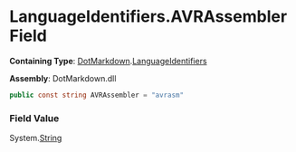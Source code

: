 # LanguageIdentifiers\.AVRAssembler Field

**Containing Type**: [DotMarkdown](../../README.md)\.[LanguageIdentifiers](../README.md)

**Assembly**: DotMarkdown\.dll

```csharp
public const string AVRAssembler = "avrasm"
```

### Field Value

System\.[String](https://docs.microsoft.com/en-us/dotnet/api/system.string)